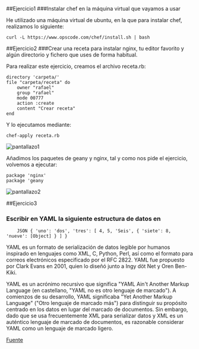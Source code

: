 ##Ejercicio1
###Instalar chef en la máquina virtual que vayamos a usar

He utilizado una máquina virtual de ubuntu, en la que para instalar chef, realizamos lo siguiente:

    curl -L https://www.opscode.com/chef/install.sh | bash
  

##Ejercicio2
###Crear una receta para instalar nginx, tu editor favorito y algún directorio y fichero que uses de forma habitual.


Para realizar este ejercicio,  creamos el archivo receta.rb:

    directory 'carpeta/'
    file "carpeta/receta" do
        owner "rafael"
        group "rafael"
        mode 00777
        action :create
        content "Crear receta"
    end
    
Y lo ejecutamos mediante: 

    chef-apply receta.rb

![pantallazo1](https://dl.dropbox.com/s/myhzh6ns7k48yct/pantallazo1.png)


Añadimos los paquetes de geany y nginx, tal y como nos pide el ejercicio,  volvemos a ejecutar:

    package 'nginx' 
    package 'geany

![pantallazo2](https://dl.dropbox.com/s/2jy4crci38snu4f/pantallazo2.png)



##Ejercicio3
### Escribir en YAML la siguiente estructura de datos en 
        
        JSON { 'uno': 'dos', 'tres': [ 4, 5, 'Seis', { 'siete': 8, 'nueve': [Object] } ] }
    
YAML es un formato de serialización de datos legible por humanos inspirado en lenguajes como XML, C, Python, Perl, así como el formato para correos electrónicos especificado por el RFC 2822. YAML fue propuesto por Clark Evans en 2001, quien lo diseñó junto a Ingy döt Net y Oren Ben-Kiki.

YAML es un acrónimo recursivo que significa "YAML Ain't Another Markup Language (en castellano, "YAML no es otro lenguaje de marcado"). A comienzos de su desarrollo, YAML significaba "Yet Another Markup Language" ("Otro lenguaje de marcado más") para distinguir su propósito centrado en los datos en lugar del marcado de documentos. Sin embargo, dado que se usa frecuentemente XML para serializar datos y XML es un auténtico lenguaje de marcado de documentos, es razonable considerar YAML como un lenguaje de marcado ligero.
    
[Fuente](http://es.wikipedia.org/wiki/YAML)
